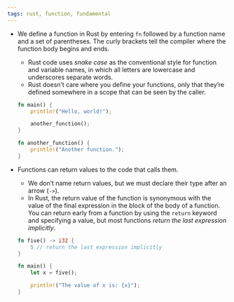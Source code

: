 ```yaml
---
tags: rust, function, fundamental
---
```


- We define a function in Rust by entering `fn` followed by a function name and a set of parentheses. The curly brackets tell the compiler where the function body begins and ends.
	- Rust code uses _snake case_ as the conventional style for function and variable names, in which all letters are lowercase and underscores separate words.
	- Rust doesn’t care where you define your functions, only that they’re defined somewhere in a scope that can be seen by the caller.
	```rust
	fn main() {
	    println!("Hello, world!");
	
	    another_function();
	}
	
	fn another_function() {
	    println!("Another function.");
	}
	```

- Functions can return values to the code that calls them.
	- We don’t name return values, but we must declare their type after an arrow (`->`). 
	- In Rust, the return value of the function is synonymous with the value of the final expression in the block of the body of a function. You can return early from a function by using the `return` keyword and specifying a value, but most functions *return the last expression implicitly*.
	```rust
	fn five() -> i32 {
	    5 // return the last expression implicitly
	}
	
	fn main() {
	    let x = five();
	
	    println!("The value of x is: {x}");
	}
	```